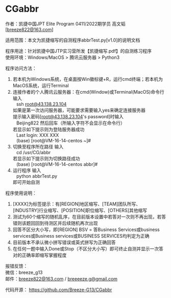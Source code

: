 # CGabbr

作者：凯捷中国JPT Elite Program 0411/2022期学员 高文韬[breeze822@163.com]  


适用范围：本文为凯捷缩写的自测程序abbrTest.py[v1.0]的说明文档  


程序用途：针对凯捷中国JTP实习营所发【凯捷缩写.pdf】的自测练习程序  
使用环境：Windows/MacOS > 腾讯云服务器 > Python3  


程序访问方法：
1. 若本机为Windows系统，在桌面按Win徽标键+R，运行cmd终端；若本机为MacOS系统，运行Terminal  
2. 连接作者的个人腾讯云服务器：在cmd(Window)或Terminal(MacOS)命令行输入  
   &ensp; ssh root@43.138.23.104  
   如果是第一次访问服务器，可能要求需要输入yes来确定连接服务器  
   提示输入密码[root@43.138.23.104's password]时输入  
   &ensp; Beijing822 然后回车（所输入字符不会显示在命令行）  
   若显示如下提示则为登陆服务器成功  
   &ensp; Last login: XXX XXX  
   &ensp; (base) [root@VM-16-14-centos ~]#  
3. 切换至程序所在路径 输入  
   &ensp; cd /usr/CG/abbr  
   若显示如下提示则为切换路径成功  
   &ensp; (base) [root@VM-16-14-centos abbr]#  
4. 运行程序 输入  
   &ensp; python abbrTest.py  
   即可开始自测

程序使用说明：
1. [XXXX]为标签提示：有[REGION]地区缩写、[TEAM]团队所写、[INDUSTRY]行业缩写、[POSITION]职位缩写、[OTHERS]其他缩写
2. 测试为60个缩写的随机乱序，在目前版本设置中若答对一次则不再出现，若答错则该题回回到待测区并后续随机再次出现
3. 回答不区分大小写，即[REGION] BSV = 答Business Services或business services或Business services或BUSINESS SERVICES均判定为正确
4. 目前版本不承认微小拼写错误或英式拼写为正确回答
5. 在任何一题中输入Done或Stop（不区分大小写）即可终止自测并显示一次答对的正确率即缩写掌握程度

报错反馈：  
微信：breeze_g13  
邮件：breeze822@163.com / breeeeze.g@gmail.com

代码开源：
https://github.com/Breeze-G13/CGabbr
